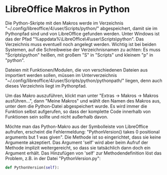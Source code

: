 # LibreOffice Makros in Python

Die Python-Skripte mit den Makros werde im Verzeichnis "~/.config/libreoffice/4/user/Scripts/python/" abgespeichert, damit sie im Pythonpfad sind und von LibreOffice gefunden werden. Unter Windows ist das der Pfad "%appdata%\LibreOffice\4\user\Scripts\python". Das Verzeichnis muss eventuell noch angelegt werden. Wichtig ist bei beiden Systemen, auf die Schreibweise der Verzeichnisnamen zu achten: Es muss "Scripts\python" heißen, mit großem "S" in "Scripts" und kleinem "p" in "python".

Dateien mit Funktionen/Modulen, die von verschiedenen Dateien aus importiert werden sollen, müssen im Unterverzeichnis "~/.config/libreoffice/4/user/Scripts/python/pythonpath/" liegen, denn auch dieses Verzeichnis liegt im Pythonpfad.

Um das Makro auszuführen, klickt man unter "Extras -> Makros -> Makros ausführen…", dann "Meine Makros" und wählt den Namen des Makros aus, unter dem die Python-Datei abgespeichert wurde. Es wird immer die Funktion selbst aufgerufen, so dass der komplette Code innerhalb von Funktionen sein sollte und nicht außerhalb davon.

Möchte man das Python-Makro aus der Symbolleiste von LibreOffice aufrufen, erscheint die Fehlermeldung: "PythonVersion() takes 0 positional arguments but 1 was given". Die Methode ist so eingerichtet, dass sie keine Argumente akzeptiert. Das Argument 'self' wird aber beim Aufruf der Methode implizit weitergereicht, so dass sie tatsächlich dann doch ein Argument erhält. Das Hinzufügen von 'self' zur Methodendefinition löst das Problem, z.B. in der Datei "PythonVersion.py":
 
```python
def PythonVersion(self):
```

